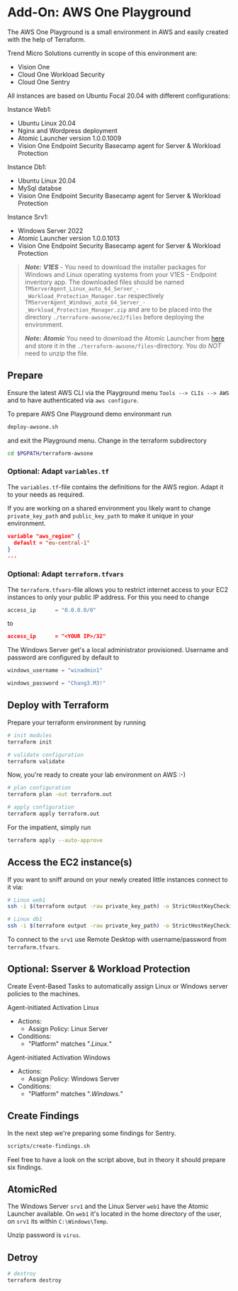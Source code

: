 # Add-On: AWS One Playground

The AWS One Playground is a small environment in AWS and easily created with the help of Terraform.

Trend Micro Solutions currently in scope of this environment are:

- Vision One
- Cloud One Workload Security
- Cloud One Sentry

All instances are based on Ubuntu Focal 20.04 with different configurations:

Instance Web1:

- Ubuntu Linux 20.04
- Nginx and Wordpress deployment
- Atomic Launcher version 1.0.0.1009
- Vision One Endpoint Security Basecamp agent for Server & Workload Protection

Instance Db1:

- Ubuntu Linux 20.04
- MySql databse
- Vision One Endpoint Security Basecamp agent for Server & Workload Protection

Instance Srv1:

- Windows Server 2022
- Atomic Launcher version 1.0.0.1013
- Vision One Endpoint Security Basecamp agent for Server & Workload Protection

> ***Note:*** ***V1ES*** - You need to download the installer packages for Windows and Linux operating systems from your V1ES - Endpoint inventory app. The downloaded files should be named `TMServerAgent_Linux_auto_64_Server_-_Workload_Protection_Manager.tar` respectively `TMServerAgent_Windows_auto_64_Server_-_Workload_Protection_Manager.zip` and are to be placed into the directory `./terraform-awsone/ec2/files` before deploying the environment.
>  
> ***Note:*** ***Atomic*** You need to download the Atomic Launcher from [here](https://powerbox-jarvis-file.trendmicro-cloud.com/SFDC/DownloadFile_iv_jarvis.php?Query=qFFk%2B1MYPMLKEci1xi14KCgv1vM3eXaXOauUOhpMNNvwnxQddJMSFOHKNsbQ9F2LoIFZHLssJibE2BTXUIDXKiZQF0H4L%2FTjVNji9DGALMQk0P9PFprMO2gOpJgGjlRqIIbkBV3SGTjY4DJVqGqoEQ%3D%3D&iv=ZDSEnjIt0ZefLf74) and store it in the `./terraform-awsone/files`-directory. You do *NOT* need to unzip the file.

## Prepare

Ensure the latest AWS CLI via the Playground menu `Tools --> CLIs --> AWS` and to have authenticated via `aws configure`.

To prepare AWS One Playground demo environmant run

```sh
deploy-awsone.sh
```

and exit the Playground menu. Change in the terraform subdirectory

```sh
cd $PGPATH/terraform-awsone
```

### Optional: Adapt `variables.tf`

The `variables.tf`-file contains the definitions for the AWS region. Adapt it to your needs as required.

If you are working on a shared environment you likely want to change `private_key_path` and `public_key_path` to make it unique in your environment.

```json
variable "aws_region" {
  default = "eu-central-1"
}
...
```

### Optional: Adapt `terraform.tfvars`

The `terraform.tfvars`-file allows you to restrict internet access to your EC2 instances to only your public IP address. For this you need to change

```tf
access_ip      = "0.0.0.0/0"
```

to 

```json
access_ip      = "<YOUR IP>/32"
```

The Windows Server get's a local administrator provisioned. Username and password are configured by default to

```tf
windows_username = "winadmin1"

windows_password = "Chang3.M3!"
```

## Deploy with Terraform

Prepare your terraform environment by running

```sh
# init modules
terraform init

# validate configuration
terraform validate
```

Now, you're ready to create your lab environment on AWS :-)

```sh
# plan configuration
terraform plan -out terraform.out

# apply configuration
terraform apply terraform.out
```

For the impatient, simply run

```sh
terraform apply --auto-approve
```

## Access the EC2 instance(s)

If you want to sniff around on your newly created little instances connect to it via:

```sh
# Linux web1
ssh -i $(terraform output -raw private_key_path) -o StrictHostKeyChecking=no ubuntu@$(terraform output -raw public_instance_ip_web1)

# Linux db1
ssh -i $(terraform output -raw private_key_path) -o StrictHostKeyChecking=no ubuntu@$(terraform output -raw public_instance_ip_db1)
```

To connect to the `srv1` use Remote Desktop with username/password from `terraform.tfvars`.

## Optional: Sserver & Workload Protection

Create Event-Based Tasks to automatically assign Linux or Windows server policies to the machines.

Agent-initiated Activation Linux

- Actions:
  - Assign Policy: Linux Server
- Conditions:
  - "Platform" matches ".*Linux.*"

Agent-initiated Activation Windows

- Actions:
  - Assign Policy: Windows Server
- Conditions:
  - "Platform" matches ".*Windows.*"

## Create Findings

In the next step we're preparing some findings for Sentry.

```sh
scripts/create-findings.sh
```

Feel free to have a look on the script above, but in theory it should prepare six findings.

## AtomicRed

The Windows Server `srv1` and the Linux Server `web1` have the Atomic Launcher available. On `web1` it's located in the home directory of the user, on `srv1` its within `C:\Windows\Temp`.

Unzip password is `virus`.

## Detroy

```sh
# destroy
terraform destroy
```
